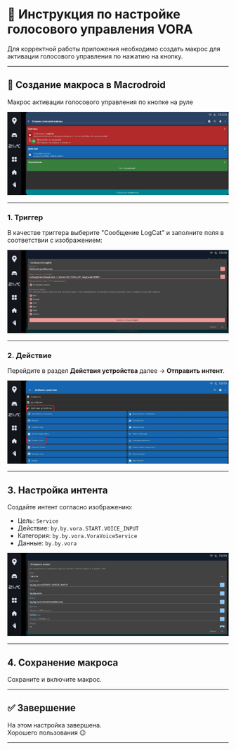 # 🚗 Инструкция по настройке голосового управления VORA

Для корректной работы приложения необходимо создать макрос для активации голосового управления по нажатию на кнопку.

---

## 🧩 Создание макроса в Macrodroid

Макрос активации голосового управления по кнопке на руле

![setup_1](images/setup_1.jpg)

---

### 1. Триггер

В качестве триггера выберите "Сообщение LogCat" и заполните поля в соответствии с изображением:

![setup_2](images/setup_2.jpg)

---

### 2. Действие

Перейдите в раздел **Действия устройства** далее → **Отправить интент**.

![setup_3](images/setup_3.jpg)

---

## 3. Настройка интента

Создайте интент согласно изображению:

- Цель: `Service`
- Действие: `by.by.vora.START.VOICE_INPUT`
- Категория: `by.by.vora.VoraVoiceService`
- Данные: `by.by.vora`

![setup_4](images/setup_4.jpg)

---

## 4. Сохранение макроса

Сохраните и включите макрос.

---

## ✅ Завершение

На этом настройка завершена.  
Хорошего пользования 😉  

---
